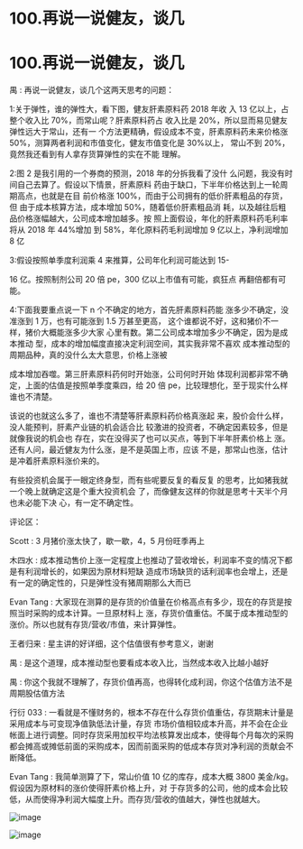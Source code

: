 # 100.再说一说健友，谈几

# 100.再说一说健友，谈几

禺 : 再说一说健友，谈几个这两天思考的问题：

1:关于弹性，谁的弹性大，看下图，健友肝素原料药 2018 年收 入 13 亿以上，占整个收入比 70%，而常山呢？肝素原料药占 收入比是 20%，所以显而易见健友弹性远大于常山，还有一 个方法更精确，假设成本不变，肝素原料药未来价格涨 50%，测算两者利润和市值变化，健友市值变化是 30%以上， 常山不到 20%，竟然我还看到有人拿存货算弹性的实在不能 理解。

2:图 2 是我引用的一个券商的预测，2018 年的分拆我看了没什 么问题，我没有时间自己去算了。假设以下情景，肝素原料 药由于缺口，下半年价格达到上一轮周期高点，也就是在目 前价格涨 100%，而由于公司拥有的低价肝素粗品的存货，但 由于成本核算方法，成本增加 50%，随着低价肝素粗品消 耗，以及越往后粗品价格涨幅越大，公司成本增加越多。按 照上面假设，年化的肝素原料药毛利率将从 2018 年 44%增加 到 58%，年化原料药毛利润增加 9 亿以上，净利润增加 8 亿

3:假设按照单季度利润乘 4 来推算，公司年化利润可能达到 15-

16 亿。按照制剂公司 20 倍 pe，300 亿以上市值有可能，疯狂点 再翻倍都有可能。

4:下面我要重点说一下 n 个不确定的地方，首先肝素原料药能 涨多少不确定，没准涨到 1 万，也有可能涨到 1.5 万甚至更高， 这个谁都说不好，这和猪价不一样，猪价大概能涨多少大家 心里有数。第二公司成本增加多少不确定，因为是成本推动 型，成本的增加幅度直接决定利润空间，其实我非常不喜欢 成本推动型的周期品种，真的没什么太大意思，价格上涨被

成本增加吞噬。第三肝素原料药何时开始涨，公司何时开始 体现利润都非常不确定，上面的估值是按照单季度乘四，给 20 倍 pe，比较理想化，至于现实什么样谁也不清楚。

该说的也就这么多了，谁也不清楚等肝素原料药价格真涨起 来，股价会什么样，没人能预判，肝素产业链的机会适合比 较激进的投资者，不确定因素较多，但是就像我说的机会也 存在，实在没得买了也可以买点，等到下半年肝素价格上 涨。还有人问，最近健友为什么涨，是不是英国上市，应该 不是，那常山也涨，估计是冲着肝素原料涨价来的。

有些投资机会属于一眼定终身型，而有些呢要反复的看反复 的思考，比如猪我就一个晚上就确定这是个重大投资机会 了，而像健友这样的你就是思考十天半个月也未必能下决 心，有一定不确定性。

评论区：

Scott : 3 月猪价涨太快了，歇一歇，4，5 月份旺季再上

木四水 : 成本推动售价上涨一定程度上也推动了营收增长，利润率不变的情况下都是有利润增长的，如果因为原材料短缺 造成市场缺货的话利润率也会增上，还是有一定的确定性的，只是弹性没有猪周期那么大而已

Evan Tang : 大家现在测算的是存货的价值量在价格高点有多少，现在的存货是按照当时采购的成本计算。一旦原材料上 涨，存货价值重估。不属于成本推动型的涨价。所以也就有存货/营收/市值，来计算弹性。

王者归来 : 星主讲的好详细，这个估值很有参考意义，谢谢

禺 : 是这个道理，成本推动型也要看成本收入比，当然成本收入比越小越好

禺 : 你这个我就不理解了，存货价值再高，也得转化成利润，你这个估值方法不是周期股估值方法

行衍 033 : 一看就是不懂财务的，根本不存在什么存货价值重估，存货期末计量是采用成本与可变现净值孰低法计量，存货 市场价值相较成本升高，并不会在企业帐面上进行调整。同时存货采用加权平均法核算发出成本，使得每个月每次的采购 都会摊高或摊低前面的采购成本，因而前面采购的低成本存货对净利润的贡献会不断降低。

Evan Tang : 我简单测算了下，常山价值 10 亿的库存，成本大概 3800 美金/kg。假设因为原材料的涨价使得肝素价格上升，对 于存货多的公司，他的成本会比较低，从而使得净利润大幅度上升。而存货/营收的值越大，弹性也就越大。

![image](img/Image_173.png)

![image](img/Image_174.png)